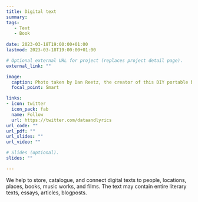```yaml
---
title: Digital text
summary: 
tags:
   - Text
   - Book
   
date: 2023-03-18T19:00:00+01:00
lastmod: 2023-03-18T19:00:00+01:00

# Optional external URL for project (replaces project detail page).
external_link: ""

image:
  caption: Photo taken by Dan Reetz, the creator of this DIY portable book scanner on [flickr](https://www.flickr.com/photos/pugno_muliebriter/4009353452/in/photolist-77hZ6E-2oeU7Hu-2oeYa71-8V13Le-8WuCbv-77hYcw-77hYt5-77hYFb-77hZdm-76Xuwy-77hYXW-77e4oe-nkmCTx-m9Bmb6-2yJBB1-nkoTss-nn8h2p-nk5mQZ-nk5p4s-nijej5-nk5mZ6-nn8aTn-nijeJy-nijemQ-nk5AN8-nijoAw-nijeq7-nkmCcH-nn8c86-63W1Mt-nij921-nk5h1u-82FqLb-nijqfo-nkp1ZG-au7GR3-nkoS8d-nijdAw-b2psB-53Rdr9-nn8e64-7ZNN7T-aoL3JU-9hHNrc-2b95Cx9-2nsSbFP-bBP49M-2nytPXG-by4UCp-2kUpYbQ).
  focal_point: Smart

links:
- icon: twitter
  icon_pack: fab
  name: Follow
  url: https://twitter.com/dataandlyrics
url_code: ""
url_pdf: ""
url_slides: ""
url_video: ""

# Slides (optional).
slides: ""

---
```


We help to store, catalogue, and connect digital texts to people, locations, places, books, music works, and films.  The text may contain entire literary texts, essays, articles, blogposts. 